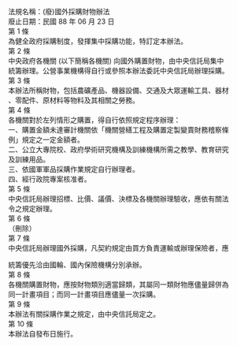 法規名稱：(廢)國外採購財物辦法  
廢止日期：民國 88 年 06 月 23 日  
第 1 條  
為健全政府採購制度，發揮集中採購功能，特訂定本辦法。  
第 2 條  
中央政府各機關 (以下簡稱各機關) 向國外購置財物，由中央信託局集中  
統籌辦理。公營事業機構得自行或參照本辦法委託中央信託局辦理採購。  
第 3 條  
本辦法所稱財物，包括農礦產品、機器設備、交通及大眾運輸工具、器材  
、零配件、原材料等物料及其相關之勞務。  
第 4 條  
各機關對於左列情形之購置，得自行依照規定程序辦理：  
一、購置金額未達審計機關依「機關營繕工程及購置定製變賣財務稽察條  
例」規定之一定金額者。  
二、公立大專院校、政府學術研究機構及訓練機構所需之教學、教育研究  
及訓練用品。  
三、依國軍軍品採購作業規定自行辦理者。  
四、經行政院專案核准者。  
第 5 條  
中央信託局辦理招標、比價、議價、決標及各機關辦理驗收，應依有關法  
令之規定辦理。  
第 6 條  
（刪除）  
第 7 條  
中央信託局辦理國外採購，凡契約規定由買方負責運輸或辦理保險者，應  


統籌優先洽由國輪、國內保險機構分別承辦。  
第 8 條  
各機關購置財物，應按財物類別適當歸類，其屬同一類財物應儘量歸併為  
同一計畫項目；而同一計畫項目應儘量一次採購。  
第 9 條  
本辦法有關採購作業之規定，由中央信託局定之。  
第 10 條  
本辦法自發布日施行。  


